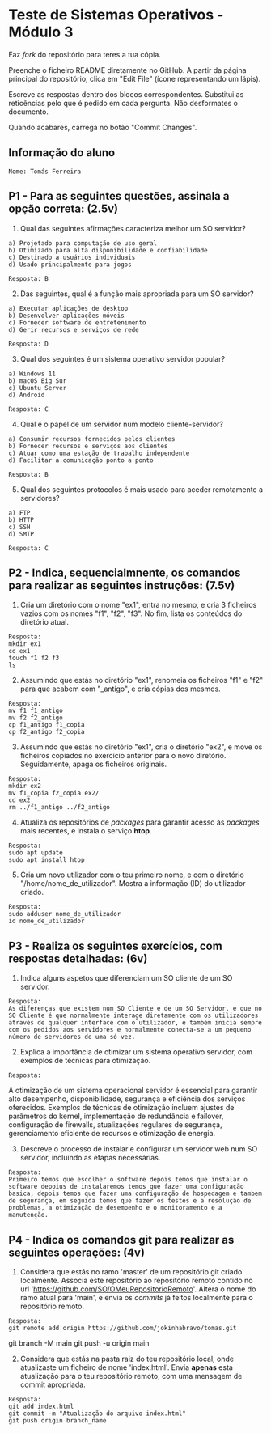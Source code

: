 # Teste de Sistemas Operativos - Módulo 3

Faz *fork* do repositório para teres a tua cópia.

Preenche o ficheiro README diretamente no GitHub. A partir da página principal do repositório, clica em "Edit File" (ícone representando um lápis).

Escreve as respostas dentro dos blocos correspondentes. Substitui as reticências pelo que é pedido em cada pergunta. Não desformates o documento.

Quando acabares, carrega no botão "Commit Changes".

## Informação do aluno

    Nome: Tomás Ferreira

## P1 - Para as seguintes questões, assinala a opção correta: (2.5v)

  1. Qual das seguintes afirmações caracteriza melhor um SO servidor?

    a) Projetado para computação de uso geral
    b) Otimizado para alta disponibilidade e confiabilidade
    c) Destinado a usuários individuais
    d) Usado principalmente para jogos
    
    Resposta: B

  2. Das seguintes, qual é a função mais apropriada para um SO servidor?

    a) Executar aplicações de desktop
    b) Desenvolver aplicações móveis
    c) Fornecer software de entretenimento
    d) Gerir recursos e serviços de rede
    
    Resposta: D
   
  3. Qual dos seguintes é um sistema operativo servidor popular?

    a) Windows 11
    b) macOS Big Sur
    c) Ubuntu Server
    d) Android
    
    Resposta: C

  4. Qual é o papel de um servidor num modelo cliente-servidor?

    a) Consumir recursos fornecidos pelos clientes
    b) Fornecer recursos e serviços aos clientes
    c) Atuar como uma estação de trabalho independente
    d) Facilitar a comunicação ponto a ponto
    
    Resposta: B 

  5. Qual dos seguintes protocolos é mais usado para aceder remotamente a servidores?

    a) FTP
    b) HTTP
    c) SSH
    d) SMTP
    
    Resposta: C

## P2 - Indica, sequencialmnente, os comandos para realizar as seguintes instruções: (7.5v)

  1. Cria um diretório com o nome "ex1", entra no mesmo, e cria 3 ficheiros vazios com os nomes "f1", "f2", "f3". No fim, lista os conteúdos do diretório atual.

    Resposta:
    mkdir ex1
    cd ex1
    touch f1 f2 f3
    ls
    
  2. Assumindo que estás no diretório "ex1", renomeia os ficheiros "f1" e "f2" para que acabem com "_antigo", e cria cópias dos mesmos.

    Resposta:
    mv f1 f1_antigo
    mv f2 f2_antigo
    cp f1_antigo f1_copia
    cp f2_antigo f2_copia

  3. Assumindo que estás no diretório "ex1", cria o diretório "ex2", e move os ficheiros copiados no exercício anterior para o novo diretório. Seguidamente, apaga os ficheiros originais.

    Resposta:
    mkdir ex2
    mv f1_copia f2_copia ex2/
    cd ex2
    rm ../f1_antigo ../f2_antigo

  4. Atualiza os repositórios de *packages* para garantir acesso às *packages* mais recentes, e instala o serviço **htop**.

    Resposta:
    sudo apt update
    sudo apt install htop

  5. Cria um novo utilizador com o teu primeiro nome, e com o diretório "/home/nome_de_utilizador". Mostra a informação (ID) do utilizador criado.

    Resposta:
    sudo adduser nome_de_utilizador
    id nome_de_utilizador

## P3 - Realiza os seguintes exercícios, com respostas detalhadas: (6v)

  1. Indica alguns aspetos que diferenciam um SO cliente de um SO servidor.

    Resposta:
    As diferenças que existem num SO Cliente e de um SO Servidor, e que no SO Cliente é que normalmente interage diretamente com os utilizadores através de qualquer interface com o utilizador, e também inicia sempre com os pedidos aos servidores e normalmente conecta-se a um pequeno número de servidores de uma só vez.
     
  2. Explica a importância de otimizar um sistema operativo servidor, com exemplos de técnicas para otimização.

    Resposta:
A otimização de um sistema operacional servidor é essencial para garantir alto desempenho, disponibilidade, segurança e eficiência dos serviços oferecidos. Exemplos de técnicas de otimização incluem ajustes de parâmetros do kernel, implementação de redundância e failover, configuração de firewalls, atualizações regulares de segurança, gerenciamento eficiente de recursos e otimização de energia. 

  3. Descreve o processo de instalar e configurar um servidor web num SO servidor, incluindo as etapas necessárias.

    Resposta:
    Primeiro temos que escolher o software depois temos que instalar o software depoius de instalaremos temos que fazer uma configuração basica, depois temos que fazer uma configuração de hospedagem e tambem de segurança, em seguida temos que fazer os testes e a resolução de problemas, a otimização de desempenho e o monitoramento e a manutenção.

## P4 - Indica os comandos **git** para realizar as seguintes operações: (4v)

  1. Considera que estás no ramo 'master' de um repositório git criado localmente. Associa este repositório ao repositório remoto contido no url 'https://github.com/SO/OMeuRepositorioRemoto'. Altera o nome do ramo atual para 'main', e envia os *commits* já feitos localmente para o repositório remoto.

    Resposta:
    git remote add origin https://github.com/jokinhabravo/tomas.git
git branch -M main
git push -u origin main

  2. Considera que estás na pasta raiz do teu repositório local, onde atualizaste um ficheiro de nome 'index.html'. Envia **apenas** esta atualização para o teu repositório remoto, com uma mensagem de commit apropriada.

    Resposta:
    git add index.html
    git commit -m "Atualização do arquivo index.html"
    git push origin branch_name
